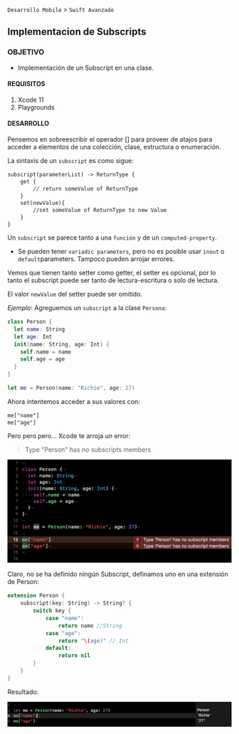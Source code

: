 `Desarrollo Mobile` > `Swift Avanzado`


## Implementacion de Subscripts

### OBJETIVO

- Implementación de un Subscript en una clase.

#### REQUISITOS

1. Xcode 11
2. Playgrounds

#### DESARROLLO

Pensemos en sobreescribir el operador [] para proveer de atajos para acceder a elementos de una colección, clase, estructura o enumeración.

La sintaxis de un `subscript` es como sigue:

```
subscript(parameterList) -> ReturnType {
	get {
		// return someValue of ReturnType
	}
	set(newValue){
		//set someValue of ReturnType to new Value
	}	
}
```

Un `subscript` se parece tanto a una `función` y de un `computed-property`.

* Se pueden tener `variadic parameters`, pero no es posible usar `inout` o `default`parameters. Tampoco pueden arrojar errores.

Vemos que tienen tanto setter como getter, el setter es opcional, por lo tanto el subscript puede ser tanto de lectura-escritura o solo de lectura.

El valor `newValue` del setter puede ser omitido.

*Ejemplo*: Agreguemos un `subscript` a la clase `Persona`:

``` Swift
class Person {
  let name: String
  let age: Int
  init(name: String, age: Int) {
    self.name = name
    self.age = age
  }
}
```
``` Swift
let me = Person(name: "Richie", age: 27)
```
Ahora intentemos acceder a sus valores con:

```
me["name"]
me["age"]
```
Pero pero pero... Xcode te arroja un error:

>  Type "Person" has no subscripts members

![](subscript1.png)

Claro, no se ha definido ningún Subscript, definamos uno en una extensión de Person:

``` Swift
extension Person {
	subscript(key: String) -> String? {
		switch key {
			case "name":
				return name //String
			case "age":
				return "\(age)" // Int
			default:
				return nil
		}
	}
}
```

Resultado:

![](subscript2.png)









